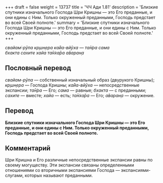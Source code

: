 +++
draft = false
weight = 13737
title = 'ЧЧ Ади 1.81'
description = 'Близкие спутники изначального Господа Шри Кришны — это Его преданные, и они едины с Ним. Только окруженный преданными, Господь предстает во всей Своей полноте.'
summary = 'Близкие спутники изначального Господа Шри Кришны — это Его преданные, и они едины с Ним. Только окруженный преданными, Господь предстает во всей Своей полноте.'
+++

_свайам̇-рӯпа кр̣шн̣ера ка̄йа-вйӯха — та̄н̇ра сама  
бхакта сахите хайа та̄н̇ха̄ра а̄варан̣а_

## Пословный перевод

_свайам_\-_рӯпа_ — собственный изначальный образ (двурукого Кришны); _кр̣шн̣ера_ — Господа Кришны; _ка̄йа_\-_вйӯха_ — непосредственные экспансии; _та̄н̇ра_ — Его; _сама_ — равные; _бхакта_ — с преданными; _сахите_ — вместе; _хайа_ — есть; _та̄н̇ха̄ра_ — Его; _а̄варан̣а_ — окружение.

## Перевод

**Близкие спутники изначального Господа Шри Кришны — это Его преданные, и они едины с Ним. Только окруженный преданными, Господь предстает во всей Своей полноте.**

## Комментарий

Шри Кришна и Его различные непосредственные экспансии равны по своему могуществу. Эти экспансии связаны определенными отношениями со вторичными экспансиями Господа — экспансиями-слугами, которых называют преданными.
